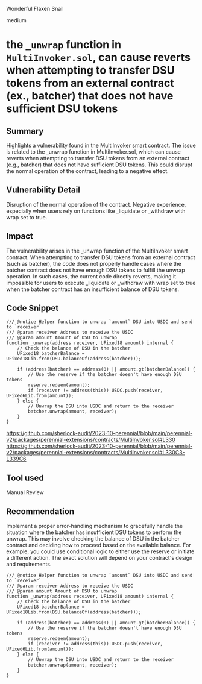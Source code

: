 Wonderful Flaxen Snail

medium

# the `_unwrap` function in `MultiInvoker.sol`, can cause reverts when attempting to transfer DSU tokens from an external contract (ex., batcher) that does not have sufficient DSU tokens

## Summary
Highlights a vulnerability found in the MultiInvoker smart contract. The issue is related to the _unwrap function in MultiInvoker.sol, which can cause reverts when attempting to transfer DSU tokens from an external contract (e.g., batcher) that does not have sufficient DSU tokens. This could disrupt the normal operation of the contract, leading to a negative effect.


## Vulnerability Detail
Disruption of the normal operation of the contract.
Negative experience, especially when users rely on functions like _liquidate or _withdraw with wrap set to true.

## Impact
The vulnerability arises in the _unwrap function of the MultiInvoker smart contract. When attempting to transfer DSU tokens from an external contract (such as batcher), the code does not properly handle cases where the batcher contract does not have enough DSU tokens to fulfill the unwrap operation. In such cases, the current code directly reverts, making it impossible for users to execute _liquidate or _withdraw with wrap set to true when the batcher contract has an insufficient balance of DSU tokens.

## Code Snippet
```solidity
/// @notice Helper function to unwrap `amount` DSU into USDC and send to `receiver`
/// @param receiver Address to receive the USDC
/// @param amount Amount of DSU to unwrap
function _unwrap(address receiver, UFixed18 amount) internal {
    // Check the balance of DSU in the batcher
    UFixed18 batcherBalance = UFixed18Lib.from(DSU.balanceOf(address(batcher)));
    
    if (address(batcher) == address(0) || amount.gt(batcherBalance)) {
        // Use the reserve if the batcher doesn't have enough DSU tokens
        reserve.redeem(amount);
        if (receiver != address(this)) USDC.push(receiver, UFixed6Lib.from(amount));
    } else {
        // Unwrap the DSU into USDC and return to the receiver
        batcher.unwrap(amount, receiver);
    }
}

```

https://github.com/sherlock-audit/2023-10-perennial/blob/main/perennial-v2/packages/perennial-extensions/contracts/MultiInvoker.sol#L330
https://github.com/sherlock-audit/2023-10-perennial/blob/main/perennial-v2/packages/perennial-extensions/contracts/MultiInvoker.sol#L330C3-L339C6

## Tool used

Manual Review

## Recommendation
Implement a proper error-handling mechanism to gracefully handle the situation where the batcher has insufficient DSU tokens to perform the unwrap. This may involve checking the balance of DSU in the batcher contract and deciding how to proceed based on the available balance. For example, you could use conditional logic to either use the reserve or initiate a different action. The exact solution will depend on your contract's design and requirements.
```solidity
/// @notice Helper function to unwrap `amount` DSU into USDC and send to `receiver`
/// @param receiver Address to receive the USDC
/// @param amount Amount of DSU to unwrap
function _unwrap(address receiver, UFixed18 amount) internal {
    // Check the balance of DSU in the batcher
    UFixed18 batcherBalance = UFixed18Lib.from(DSU.balanceOf(address(batcher)));
    
    if (address(batcher) == address(0) || amount.gt(batcherBalance)) {
        // Use the reserve if the batcher doesn't have enough DSU tokens
        reserve.redeem(amount);
        if (receiver != address(this)) USDC.push(receiver, UFixed6Lib.from(amount));
    } else {
        // Unwrap the DSU into USDC and return to the receiver
        batcher.unwrap(amount, receiver);
    }
}
```